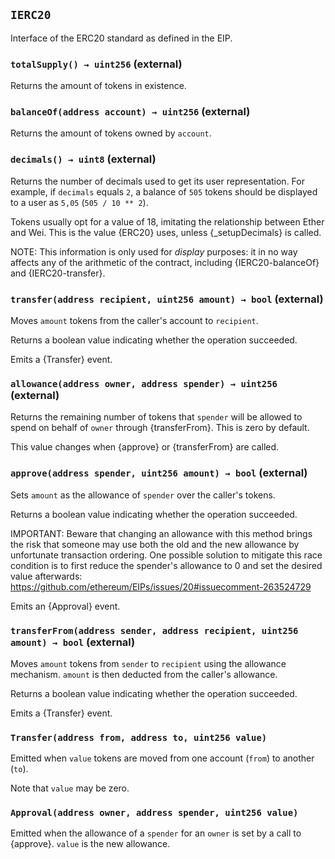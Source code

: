 ## `IERC20`



Interface of the ERC20 standard as defined in the EIP.


### `totalSupply() → uint256` (external)



Returns the amount of tokens in existence.

### `balanceOf(address account) → uint256` (external)



Returns the amount of tokens owned by `account`.

### `decimals() → uint8` (external)



Returns the number of decimals used to get its user representation.
For example, if `decimals` equals `2`, a balance of `505` tokens should
be displayed to a user as `5,05` (`505 / 10 ** 2`).

Tokens usually opt for a value of 18, imitating the relationship between
Ether and Wei. This is the value {ERC20} uses, unless {_setupDecimals} is
called.

NOTE: This information is only used for _display_ purposes: it in
no way affects any of the arithmetic of the contract, including
{IERC20-balanceOf} and {IERC20-transfer}.

### `transfer(address recipient, uint256 amount) → bool` (external)



Moves `amount` tokens from the caller's account to `recipient`.

Returns a boolean value indicating whether the operation succeeded.

Emits a {Transfer} event.

### `allowance(address owner, address spender) → uint256` (external)



Returns the remaining number of tokens that `spender` will be
allowed to spend on behalf of `owner` through {transferFrom}. This is
zero by default.

This value changes when {approve} or {transferFrom} are called.

### `approve(address spender, uint256 amount) → bool` (external)



Sets `amount` as the allowance of `spender` over the caller's tokens.

Returns a boolean value indicating whether the operation succeeded.

IMPORTANT: Beware that changing an allowance with this method brings the risk
that someone may use both the old and the new allowance by unfortunate
transaction ordering. One possible solution to mitigate this race
condition is to first reduce the spender's allowance to 0 and set the
desired value afterwards:
https://github.com/ethereum/EIPs/issues/20#issuecomment-263524729

Emits an {Approval} event.

### `transferFrom(address sender, address recipient, uint256 amount) → bool` (external)



Moves `amount` tokens from `sender` to `recipient` using the
allowance mechanism. `amount` is then deducted from the caller's
allowance.

Returns a boolean value indicating whether the operation succeeded.

Emits a {Transfer} event.


### `Transfer(address from, address to, uint256 value)`



Emitted when `value` tokens are moved from one account (`from`) to
another (`to`).

Note that `value` may be zero.

### `Approval(address owner, address spender, uint256 value)`



Emitted when the allowance of a `spender` for an `owner` is set by
a call to {approve}. `value` is the new allowance.

